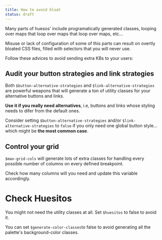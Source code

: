 ```yaml
---
title: How to avoid bloat
status: draft
---
```


Many parts of huesos' include programatically generated classes, looping over maps that loop over maps that loop over maps, etc...

Misuse or lack of configuration of some of this parts can result on overtly bloated CSS files, filled with selectors that you will never use.

Follow these advices to avoid sending extra KBs to your users:


## Audit your button strategies and link strategies

Both `$button-alternative-strategies` and `$link-alternative-strategies` are powerful weapons that will generate a ton of utility classes for your alternative buttons and links.

**Use it if you really need alternatives**, i.e, buttons and links whose styling needs to difer from the default ones.

Consider setting `$button-alternative-strategies` and/or `$link-alternative-strategies` to `false` if you only need one global button style... which might be **the most common case**.

## Control your grid

`$max-grid-cols` will generate lots of extra classes for handling every possible number of columns on every defined breakpoint.

Check how many columns will you need and update this variable accordingly.

# Check Huesitos

You might not need the utility classes at all. Set `$huesitos` to false to avoid it.

You can set `$generate-color-classes`to false to avoid generating all the palette's background-color classes.
